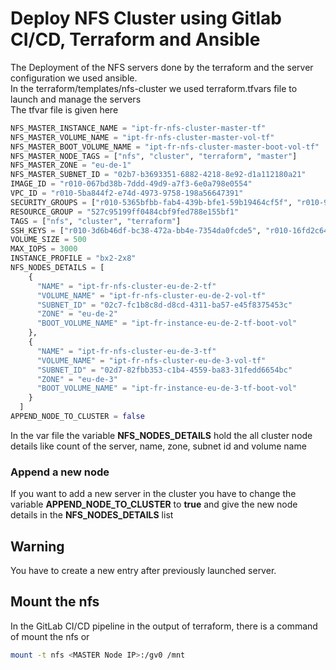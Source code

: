 
# Deploy NFS Cluster using Gitlab CI/CD, Terraform and Ansible 

The Deployment of the NFS servers done by the terraform and the server configuration we used ansible.
</br>
In the terraform/templates/nfs-cluster we used terraform.tfvars file to launch and manage the servers
</br>
The tfvar file is given here

``` terraform
NFS_MASTER_INSTANCE_NAME = "ipt-fr-nfs-cluster-master-tf"
NFS_MASTER_VOLUME_NAME = "ipt-fr-nfs-cluster-master-vol-tf"
NFS_MASTER_BOOT_VOLUME_NAME = "ipt-fr-nfs-cluster-master-boot-vol-tf"
NFS_MASTER_NODE_TAGS = ["nfs", "cluster", "terraform", "master"]
NFS_MASTER_ZONE = "eu-de-1"
NFS_MASTER_SUBNET_ID = "02b7-b3693351-6882-4218-8e92-d1a112180a21"
IMAGE_ID = "r010-067bd38b-7ddd-49d9-a7f3-6e0a798e0554"
VPC_ID = "r010-5ba844f2-e74d-4973-9758-198a56647391"
SECURITY_GROUPS = ["r010-5365bfbb-fab4-439b-bfe1-59b19464cf5f", "r010-94c1e834-b639-46a0-85f6-1475c308d511"]
RESOURCE_GROUP = "527c95199ff0484cbf9fed788e155bf1"
TAGS = ["nfs", "cluster", "terraform"]
SSH_KEYS = ["r010-3d6b46df-bc38-472a-bb4e-7354da0fcde5", "r010-16fd2c64-d972-43e8-8588-80a587b0f71e", "r010-62837103-a38c-47bc-b8ec-97ee6bd1991a", "r010-419abec7-3a4a-465b-af7d-114946be033d"]
VOLUME_SIZE = 500
MAX_IOPS = 3000
INSTANCE_PROFILE = "bx2-2x8"
NFS_NODES_DETAILS = [ 
    {
      "NAME" = "ipt-fr-nfs-cluster-eu-de-2-tf"
      "VOLUME_NAME" = "ipt-fr-nfs-cluster-eu-de-2-vol-tf"
      "SUBNET_ID" = "02c7-fc1b8c8d-d8cd-4311-ba57-e45f8375453c"
      "ZONE" = "eu-de-2"
      "BOOT_VOLUME_NAME" = "ipt-fr-instance-eu-de-2-tf-boot-vol"
    },
    {
      "NAME" = "ipt-fr-nfs-cluster-eu-de-3-tf"
      "VOLUME_NAME" = "ipt-fr-nfs-cluster-eu-de-3-vol-tf"
      "SUBNET_ID" = "02d7-82fbb353-c1b4-4559-ba83-31fedd6654bc"
      "ZONE" = "eu-de-3"
      "BOOT_VOLUME_NAME" = "ipt-fr-instance-eu-de-3-tf-boot-vol"
    }   
  ]
APPEND_NODE_TO_CLUSTER = false
```

In the var file the variable **NFS_NODES_DETAILS** hold the all cluster node details like count of the server, name, zone, subnet id and volume name </br>

### Append a new node

If you want to add a new server in the cluster you have to change the variable **APPEND_NODE_TO_CLUSTER** to **true** and give the new node details in the **NFS_NODES_DETAILS** list

## Warning
You have to create a new entry after previously launched server.

## Mount the nfs
In the GitLab CI/CD pipeline in the output of terraform, there is a command of mount the nfs or 
``` bash
mount -t nfs <MASTER Node IP>:/gv0 /mnt

```
